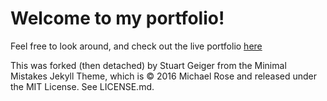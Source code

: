 # Welcome to my portfolio!

Feel free to look around, and check out the live portfolio [here](https://nsilswal.github.io/)

This was forked (then detached) by Stuart Geiger from the Minimal Mistakes Jekyll Theme, which is © 2016 Michael Rose and released under the MIT License. See LICENSE.md.
